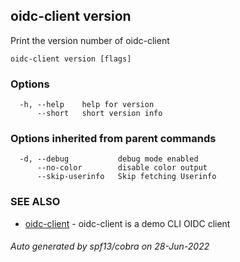 ## oidc-client version

Print the version number of oidc-client

```
oidc-client version [flags]
```

### Options

```
  -h, --help    help for version
      --short   short version info
```

### Options inherited from parent commands

```
  -d, --debug           debug mode enabled
      --no-color        disable color output
      --skip-userinfo   Skip fetching Userinfo
```

### SEE ALSO

* [oidc-client](oidc-client.md)	 - oidc-client is a demo CLI OIDC client

###### Auto generated by spf13/cobra on 28-Jun-2022
